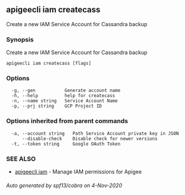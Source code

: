 ## apigeecli iam createcass

Create a new IAM Service Account for Cassandra backup

### Synopsis

Create a new IAM Service Account for Cassandra backup

```
apigeecli iam createcass [flags]
```

### Options

```
  -g, --gen           Generate account name
  -h, --help          help for createcass
  -n, --name string   Service Account Name
  -p, --prj string    GCP Project ID
```

### Options inherited from parent commands

```
  -a, --account string   Path Service Account private key in JSON
      --disable-check    Disable check for newer versions
  -t, --token string     Google OAuth Token
```

### SEE ALSO

* [apigeecli iam](apigeecli_iam.md)	 - Manage IAM permissions for Apigee

###### Auto generated by spf13/cobra on 4-Nov-2020
